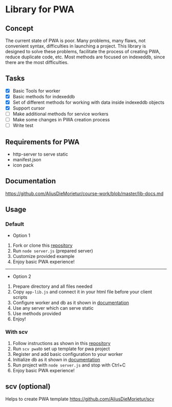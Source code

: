 # Library for PWA

## Concept
The current state of PWA is poor. Many problems, many flaws, not convenient syntax, difficulties in launching a project. This library is designed to solve these problems, facilitate the process of creating PWA, reduce duplicate code, etc. Most methods are focused on indexeddb, since there are the most difficulties.

## Tasks
- [x] Basic Tools for worker
- [x] Basic methods for indexeddb
- [x] Set of different methods for working with data inside indexeddb objects
- [x] Support cursor
- [ ] Make additional methods for service workers
- [ ] Make some changes in PWA creation process
- [ ] Write test

## Requirements for PWA
* http-server to serve static
* manifest.json
* icon pack

## Documentation
https://github.com/AliusDieMorietur/course-work/blob/master/lib-docs.md

## Usage
### Default
* Option 1
1. Fork or clone this [repository](https://github.com/AliusDieMorietur/course-work)
2. Run <code>node server.js</code> (prepared server) 
3. Customize provided example
4. Enjoy basic PWA experience!
---
* Option 2
1. Prepare directory and all files needed
2. Copy <code>app-lib.js</code> and connect it in your html file before your client scripts
4. Configure worker and db as it shown in [documentation](https://github.com/AliusDieMorietur/course-work/blob/master/lib-docs.md)
5. Use any server which can serve static
6. Use methods provided
7. Enjoy!


### With scv
1. Follow instructions as shown in this [repository](https://github.com/AliusDieMorietur/scv)
2. Run <code>scv pwa</code>to set up template for pwa project
3. Register and add basic configuration to your worker 
4. Initialize db as it shown in [documentation](https://github.com/AliusDieMorietur/course-work/blob/master/lib-docs.md)
5. Run project with <code>node server.js</code> and stop with Ctrl+C
6. Enjoy basic PWA experience!


## scv (optional)
Helps to create PWA template
https://github.com/AliusDieMorietur/scv

